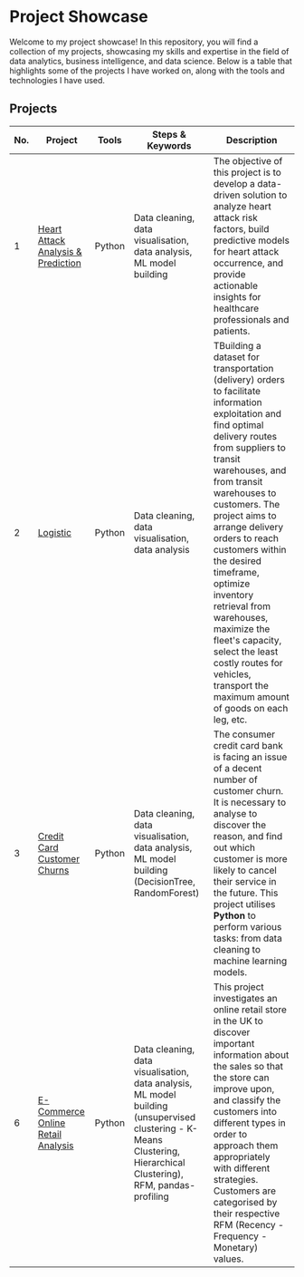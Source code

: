 # Project Showcase

Welcome to my project showcase! In this repository, you will find a collection of my projects, showcasing my skills and expertise in the field of data analytics, business intelligence, and data science. Below is a table that highlights some of the projects I have worked on, along with the tools and technologies I have used.

## Projects
| No. | Project | Tools | Steps & Keywords | Description |
| --- | ------- | ----- | ---------------- | ----------- |
| 1 | [Heart Attack Analysis & Prediction](https://github.com/khvu0610/Heart-Attack-Analysis-Prediction-Dataset) | Python | Data cleaning, data visualisation, data analysis, ML model building | The objective of this project is to develop a data-driven solution to analyze heart attack risk factors, build predictive models for heart attack occurrence, and provide actionable insights for healthcare professionals and patients. |
| 2 | [Logistic](https://github.com/khvu0610/Logistic) | Python | Data cleaning, data visualisation, data analysis | TBuilding a dataset for transportation (delivery) orders to facilitate information exploitation and find optimal delivery routes from suppliers to transit warehouses, and from transit warehouses to customers. The project aims to arrange delivery orders to reach customers within the desired timeframe, optimize inventory retrieval from warehouses, maximize the fleet's capacity, select the least costly routes for vehicles, transport the maximum amount of goods on each leg, etc. |
| 3 | [Credit Card Customer Churns](https://github.com/khvu0610/Credit-Card-Customer-Churns-1-) | Python | Data cleaning, data visualisation, data analysis, ML model building (DecisionTree, RandomForest) | The consumer credit card bank is facing an issue of a decent number of customer churn. It is necessary to analyse to discover the reason, and find out which customer is more likely to cancel their service in the future. This project utilises **Python** to perform various tasks: from data cleaning to machine learning models. |
| 6 | [E-Commerce Online Retail Analysis](https://github.com/nam-anh-21/E-Commerce-Online-Retail-Analysis) | Python | Data cleaning, data visualisation, data analysis, ML model building (unsupervised clustering - K-Means Clustering, Hierarchical Clustering), RFM, pandas-profiling | This project investigates an online retail store in the UK to discover important information about the sales so that the store can improve upon, and classify the customers into different types in order to approach them appropriately with different strategies. Customers are categorised by their respective RFM (Recency - Frequency - Monetary) values. |
